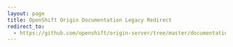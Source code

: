 ```yaml
---
layout: page
title: OpenShift Origin Documentation Legacy Redirect
redirect_to:
  - https://github.com/openshift/origin-server/tree/master/documentation/oo_deployment_guide_comprehensive.adoc
---
```

